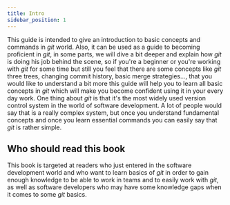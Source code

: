 ```yaml
---
title: Intro
sidebar_position: 1
---
```


This guide is intended to give an introduction to basic concepts and commands in *git* world. 
Also, it can be used as a guide to becoming proficient in *git*, in some parts, we will dive a bit deeper and explain how *git* is doing his job behind the scene,
so if you're a beginner or you're working with *git* for some time but still you feel that there are some concepts like *git* three trees, changing commit history, basic merge strategies...,
that you would like to understand a bit more this guide will help you to learn all basic concepts in *git* which will make you become confident using it in your every day work.
One thing about *git* is that it's the most widely used version control system in the world of software development. 
A lot of people would say that is a really complex system, but once you understand fundamental concepts and once you learn essential commands you can easily say that *git* is rather simple.

## Who should read this book
This book is targeted at readers who just entered in the software development world and who want to learn basics of *git* in order to gain enough knowledge to be able to work in teams and to easily work with *git*,
as well as software developers who may have some knowledge gaps when it comes to some *git* basics.
